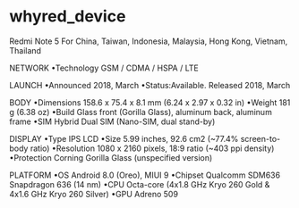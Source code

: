 # whyred_device
Redmi Note 5
For China, Taiwan, Indonesia, Malaysia, Hong Kong, Vietnam, Thailand

NETWORK
•Technology	GSM / CDMA / HSPA / LTE

LAUNCH
•Announced	2018, March
•Status:Available. Released 2018, March

BODY
•Dimensions	158.6 x 75.4 x 8.1 mm (6.24 x 2.97 x 0.32 in)
•Weight	181 g (6.38 oz)
•Build	Glass front (Gorilla Glass), aluminum back, aluminum frame
•SIM	Hybrid Dual SIM (Nano-SIM, dual stand-by)

DISPLAY
•Type	IPS LCD
•Size	5.99 inches, 92.6 cm2 (~77.4% screen-to-body ratio)
•Resolution	1080 x 2160 pixels, 18:9 ratio (~403 ppi density)
•Protection	Corning Gorilla Glass (unspecified version)

PLATFORM
•OS	Android 8.0 (Oreo), MIUI 9
•Chipset	Qualcomm SDM636 Snapdragon 636 (14 nm)
•CPU	Octa-core (4x1.8 GHz Kryo 260 Gold & 4x1.6 GHz Kryo 260 Silver)
•GPU	Adreno 509

